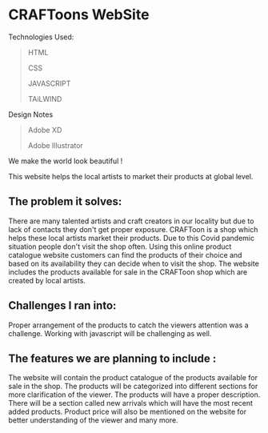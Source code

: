 # CRAFToons WebSite

Technologies Used:
> HTML
> 
> CSS
>
> JAVASCRIPT
>
> TAiLWIND

Design Notes
> Adobe XD
>
> Adobe Illustrator

We make the world look beautiful !

This website helps the local artists to market their products at global level.

## The problem it solves: 

There are many talented artists and craft creators in our locality but due to lack of contacts they don't get proper exposure. CRAFToon is a shop which helps these local artists market their products. Due to this Covid pandemic situation people don't visit the shop often. Using this online product catalogue website customers can find the products of their choice and based on its availability they can decide when to visit the shop.
The website includes the products available for sale in the CRAFToon shop which are created by local artists. 

## Challenges I ran into: 

Proper arrangement of the products to catch the viewers attention was a challenge. Working with javascript will be challenging as well.

## The features we are planning to include :

The website will contain the product catalogue of the products available for sale in the shop. The products will be categorized into different sections for more clarification of the viewer. The products will have a proper description.
There will be a section called new arrivals which will have the most recent added products. 
Product price will also be mentioned on the website for better understanding of the viewer and many more.

